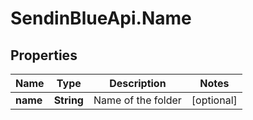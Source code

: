 # SendinBlueApi.Name

## Properties
Name | Type | Description | Notes
------------ | ------------- | ------------- | -------------
**name** | **String** | Name of the folder | [optional] 


